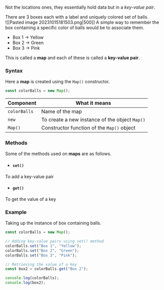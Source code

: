 Not the locations ones, they essentially hold data but in a *key-value pair*.

There are 3 boxes each with a label and uniquely colored set of balls.   
![[Pasted image 20231015181503.png|500]]
A simple way to remember the box containing a specific color of balls would be to associate them. 
* Box 1 → Yellow 
* Box 2 → Green
* Box 3 → Pink

This is called a **map** and each of these is called a **key-value pair**.

### Syntax
Here a **map** is created using the `Map()` constructor. 
```js
const colorBalls = new Map();
```

| Component | What it means |
|--|--|
| `colorBalls` | Name of the map |
| `new` | To create a new instance of the object `Map()` |
| `Map()` | Constructor function of the `Map()` object |

### Methods
Some of the methods used on **maps** are as follows.

* #### `set()`
To add a key-value pair
<br>

* #### `get()`
To get the value of a key

### Example
Taking up the instance of box containing balls.
```js
const colorBalls = new Map();

// Adding key-value pairs using set() method
colorBalls.set("Box 1", "Yellow");
colorBalls.set("Box 2", "Green");
colorBalls.set("Box 3", "Pink");

// Retrieving the value of a key
const box2 = colorBalls.get("Box 2");

console.log(colorBalls);
console.log(box2);
```
